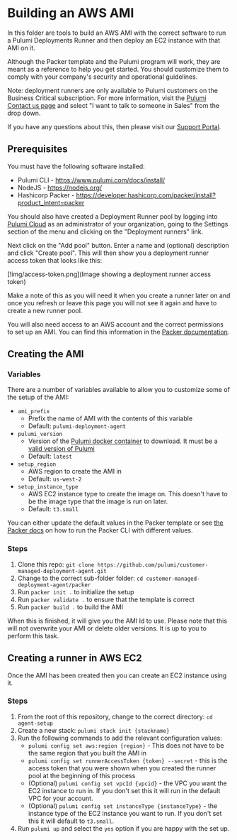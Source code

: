 # Building an AWS AMI

In this folder are tools to build an AWS AMI with the correct software to run a Pulumi Deployments Runner and then deploy an EC2 instance with that AMI on it.

Although the Packer template and the Pulumi program will work, they are meant as a reference to help you get started. You should customize them to comply with your company's security and operational guidelines.

Note: deployment runners are only available to Pulumi customers on the Business Critical subscription. For more information, visit the [Pulumi Contact us page](https://www.pulumi.com/contact/) and select "I want to talk to someone in Sales" from the drop down.

If you have any questions about this, then please visit our [Support Portal](https://support.pulumi.com).

## Prerequisites

You must have the following software installed:

* Pulumi CLI - https://www.pulumi.com/docs/install/
* NodeJS - https://nodejs.org/
* Hashicorp Packer - https://developer.hashicorp.com/packer/install?product_intent=packer

You should also have created a Deployment Runner pool by logging into [Pulumi Cloud](https://app.pulumi.com) as an administrator of your organization, going to the Settings section of the menu and clicking on the "Deployment runners" link. 

Next click on the "Add pool" button. Enter a name and (optional) description and click "Create pool". This will then show you a deployment runner access token that looks like this:

[!img/access-token.png](Image showing a deployment runner access token)

Make a note of this as you will need it when you create a runner later on and once you refresh or leave this page you will not see it again and have to create a new runner pool.

You will also need access to an AWS account and the correct permissions to set up an AMI. You can find this information in the [Packer documentation](https://developer.hashicorp.com/packer/integrations/hashicorp/amazon#iam-task-or-instance-role).

## Creating the AMI

### Variables

There are a number of variables available to allow you to customize some of the setup of the AMI:

- `ami_prefix`
  - Prefix the name of AMI with the contents of this variable
  - Default: `pulumi-deployment-agent`
- `pulumi_version`
  - Version of the [Pulumi docker container](https://hub.docker.com/r/pulumi/pulumi) to download. It must be a [valid version of Pulumi](https://www.pulumi.com/docs/install/versions/)
  - Default: `latest`
- `setup_region`
  - AWS region to create the AMI in
  - Default: `us-west-2`
- `setup_instance_type`
  - AWS EC2 instance type to create the image on. This doesn't have to be the image type that the image is run on later.
  - Default: `t3.small`

You can either update the default values in the Packer template or see [the Packer docs](https://developer.hashicorp.com/packer/guides/hcl/variables#assigning-variables) on how to run the Packer CLI with different values.

### Steps

1. Clone this repo: `git clone https://github.com/pulumi/customer-managed-deployment-agent.git`
1. Change to the correct sub-folder folder: `cd customer-managed-deployment-agent/packer`
1. Run `packer init .` to initialize the setup
1. Run `packer validate .` to ensure that the template is correct
1. Run `packer build .` to build the AMI

When this is finished, it will give you the AMI Id to use. Please note that this will not overwrite your AMI or delete older versions. It is up to you to perform this task.

## Creating a runner in AWS EC2

Once the AMI has been created then you can create an EC2 instance using it. 

### Steps

1. From the root of this repository, change to the correct directory: `cd agent-setup`
1. Create a new stack: `pulumi stack init {stackname}`
1. Run the following commands to add the relevant configuration values:
    - `pulumi config set aws:region {region}` - This does not have to be the same region that you built the AMI in
    - `pulumi config set runnerAccessToken {token} --secret` - this is the access token that you were shown when you created the runner pool at the beginning of this process
    - (Optional) `pulumi config set vpcId {vpcid}` - the VPC you want the EC2 instance to run in. If you don't set this it will run in the default VPC for your account.
    - (Optional) `pulumi config set instanceType {instanceType}` - the instance type of the EC2 instance you want to run. If you don't set this it will default to `t3.small`.
1. Run `pulumi up` and select the `yes` option if you are happy with the set up.